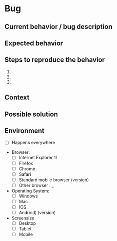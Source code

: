 # Bug

## Current behavior / bug description
<!-- What is happening -->


## Expected behavior
<!-- What should happen? -->


## Steps to reproduce the behavior

1. 
2. 
3. 


## Context
<!-- Some more information -->


## Possible solution


## Environment
<!-- Remove things that are not applicable / does work -->

- [ ] Happens everywhere
- Browser: 
  - [ ] Internet Explorer 11
  - [ ] Firefox 
  - [ ] Chrome 
  - [ ] Safari 
  - [ ] Standard mobile browser (version)
  - [ ] Other browser : _
- Operating System: 
  - [ ] Windows 
  - [ ] Mac 
  - [ ] IOS 
  - [ ] Android) (version)
- Screensize
  - [ ] Desktop
  - [ ] Tablet
  - [ ] Mobile
